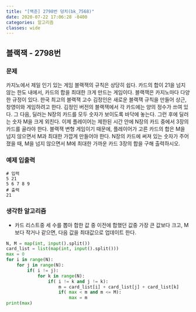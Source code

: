 ```yaml
---
title: "[백준] 2798번 덩치(bk_7568)"
date: 2020-07-22 17:06:28 -0400
categories: 알고리즘
classes: wide
---
```


## 블랙잭 - 2798번

### 문제
카지노에서 제일 인기 있는 게임 블랙잭의 규칙은 상당히 쉽다. 카드의 합이 21을 넘지 않는 한도 내에서, 카드의 합을 최대한 크게 만드는 게임이다. 블랙잭은 카지노마다 다양한 규정이 있다. 한국 최고의 블랙잭 고수 김정인은 새로운 블랙잭 규칙을 만들어 상근, 창영이와 게임하려고 한다. 김정인 버전의 블랙잭에서 각 카드에는 양의 정수가 쓰여 있다. 그 다음, 딜러는 N장의 카드를 모두 숫자가 보이도록 바닥에 놓는다. 그런 후에 딜러는 숫자 M을 크게 외친다. 이제 플레이어는 제한된 시간 안에 N장의 카드 중에서 3장의 카드를 골라야 한다. 블랙잭 변형 게임이기 때문에, 플레이어가 고른 카드의 합은 M을 넘지 않으면서 M과 최대한 가깝게 만들어야 한다. N장의 카드에 써져 있는 숫자가 주어졌을 때, M을 넘지 않으면서 M에 최대한 가까운 카드 3장의 합을 구해 출력하시오.

### 예제 입출력

```
# 입력
5 21
5 6 7 8 9
# 출력
21
```

### 생각한 알고리즘

- 카드 리스트중 세 수를 뽑아 합한 값 중 이전에 합했던 값중 가장 큰 값보다 크고, M보다 작거나 같으면, 다음 값을 최대값으로 업데이트 한다.

```python
N, M = map(int, input().split())
card_list = list(map(int, input().split()))
max = 0
for i in range(N):
    for j in range(N):
        if( i != j):
            for k in range(N):
                if( i != k and j != k):
                    m = card_list[i] + card_list[j] + card_list[k]
                    if( max < m and m <= M):
                        max = m
print(max)
```